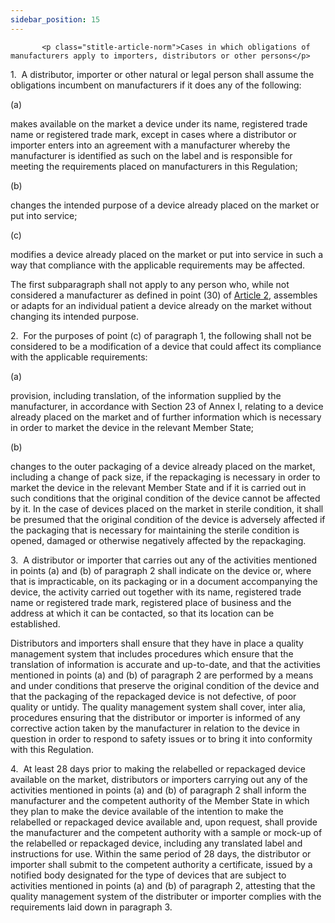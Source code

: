 ```yaml
---
sidebar_position: 15
---
```

           <p class="stitle-article-norm">Cases in which obligations of manufacturers apply to importers, distributors or other persons</p>
   <p class="norm">1.&nbsp;&nbsp;A distributor, importer or other 
natural or legal person shall assume the obligations incumbent on 
manufacturers if it does any of the following:</p>
   <div class="grid-container grid-list">
      <div class="list grid-list-column-1">
         <span>(a)&nbsp;</span>
      </div>
      <div class="grid-list-column-2">
         <p class="norm">makes available on the market a device under 
its name, registered trade name or registered trade mark, except in 
cases where a distributor or importer enters into an agreement with a 
manufacturer whereby the manufacturer is identified as such on the label
 and is responsible for meeting the requirements placed on manufacturers
 in this Regulation;</p>
      </div>
   </div>
   <div class="grid-container grid-list">
      <div class="list grid-list-column-1">
         <span>(b)&nbsp;</span>
      </div>
      <div class="grid-list-column-2">
         <p class="norm">changes the intended purpose of a device already placed on the market or put into service;</p>
      </div>
   </div>
   <div class="grid-container grid-list">
      <div class="list grid-list-column-1">
         <span>(c)&nbsp;</span>
      </div>
      <div class="grid-list-column-2">
         <p class="norm">modifies a device already placed on the market 
or put into service in such a way that compliance with the applicable 
requirements may be affected.</p>
      </div>
   </div>
   <p class="norm">The first subparagraph&nbsp;shall not apply to any 
person who, while not considered a manufacturer as defined in 
point&nbsp;(30) of <a href='../CHAPTER I/Article 2 - Definitions'> Article 2</a>, assembles or adapts for an individual
 patient a device already on the market without changing its intended 
purpose.</p>
   <p class="norm">2.&nbsp;&nbsp;For the purposes of point&nbsp;(c) of 
paragraph&nbsp;1, the following shall not be considered to be a 
modification of a device that could affect its compliance with the 
applicable requirements:</p>
   <div class="grid-container grid-list">
      <div class="list grid-list-column-1">
         <span>(a)&nbsp;</span>
      </div>
      <div class="grid-list-column-2">
         <p class="norm">provision, including translation, of the 
information supplied by the manufacturer, in accordance with 
Section&nbsp;23 of Annex&nbsp;I, relating to a device already placed on 
the market and of further information which is necessary in order to 
market the device in the relevant Member&nbsp;State;</p>
      </div>
   </div>
   <div class="grid-container grid-list">
      <div class="list grid-list-column-1">
         <span>(b)&nbsp;</span>
      </div>
      <div class="grid-list-column-2">
         <p class="norm">changes to the outer packaging of a device 
already placed on the market, including a change of pack size, if the 
repackaging is necessary in order to market the device in the relevant 
Member&nbsp;State and if it is carried out in such conditions that the 
original condition of the device cannot be affected by it. In the case 
of devices placed on the market in sterile condition, it shall be 
presumed that the original condition of the device is adversely affected
 if the packaging that is necessary for maintaining the sterile 
condition is opened, damaged or otherwise negatively affected by the 
repackaging.</p>
      </div>
   </div>
   <p class="norm">3.&nbsp;&nbsp;A distributor or importer that carries 
out any of the activities mentioned in points&nbsp;(a) and&nbsp;(b) of 
paragraph&nbsp;2 shall indicate on the device or, where that is 
impracticable, on its packaging or in a document accompanying the 
device, the activity carried out together with its name, registered 
trade name or registered trade mark, registered place of business and 
the address at which it can be contacted, so that its location can be 
established.</p>
   <p class="norm">Distributors and importers shall ensure that they 
have in place a quality management system that includes procedures which
 ensure that the translation of information is accurate and up-to-date, 
and that the activities mentioned in points&nbsp;(a) and&nbsp;(b) of 
paragraph&nbsp;2 are performed by a means and under conditions that 
preserve the original condition of the device and that the packaging of 
the repackaged device is not defective, of poor quality or untidy. The 
quality management system shall cover, <span class="italics">inter&nbsp;alia</span>,
 procedures ensuring that the distributor or importer is informed of any
 corrective action taken by the manufacturer in relation to the device 
in question in order to respond to safety issues or to bring it into 
conformity with this Regulation.</p>
   <p class="norm">4.&nbsp;&nbsp;At least 28 days prior to making the 
relabelled or repackaged device available on the market, distributors or
 importers carrying out any of the activities mentioned in 
points&nbsp;(a) and (b) of paragraph&nbsp;2 shall inform the 
manufacturer and the competent authority of the Member&nbsp;State in 
which they plan to make the device available of the intention to make 
the relabelled or repackaged device available and, upon request, shall 
provide the manufacturer and the competent authority with a sample or 
mock-up of the relabelled or repackaged device, including any translated
 label and instructions for use. Within the same period of 28&nbsp;days,
 the distributor or importer shall submit to the competent authority a 
certificate, issued by a notified body designated for the type of 
devices that are subject to activities mentioned in points&nbsp;(a) 
and&nbsp;(b) of paragraph&nbsp;2, attesting that the quality management 
system of the distributer or importer complies with the requirements 
laid down in paragraph&nbsp;3.</p>